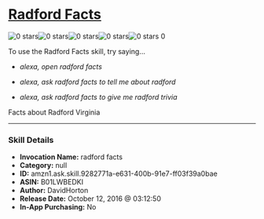 # [Radford Facts](http://alexa.amazon.com/#skills/amzn1.ask.skill.9282771a-e631-400b-91e7-ff03f39a0bae)
![0 stars](../../images/ic_star_border_black_18dp_1x.png)![0 stars](../../images/ic_star_border_black_18dp_1x.png)![0 stars](../../images/ic_star_border_black_18dp_1x.png)![0 stars](../../images/ic_star_border_black_18dp_1x.png)![0 stars](../../images/ic_star_border_black_18dp_1x.png) 0

To use the Radford Facts skill, try saying...

* *alexa, open radford facts*

* *alexa, ask radford facts to tell me about radford*

* *alexa, ask radford facts to give me radford trivia*

Facts about Radford Virginia

***

### Skill Details

* **Invocation Name:** radford facts
* **Category:** null
* **ID:** amzn1.ask.skill.9282771a-e631-400b-91e7-ff03f39a0bae
* **ASIN:** B01LWBEDKI
* **Author:** DavidHorton
* **Release Date:** October 12, 2016 @ 03:12:50
* **In-App Purchasing:** No
